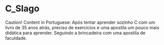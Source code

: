 # C_Slago
Caution! Content in Portuguese: Após tentar aprender sozinho C com um livro de 35 anos atrás, preciso de exercícios e uma apostila um pouco mais didática para aprender. Seguindo a brincadeira com uma apostila de faculdade.
